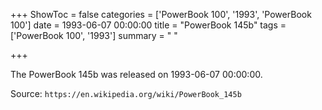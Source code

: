 +++
ShowToc = false
categories = ['PowerBook 100', '1993', 'PowerBook 100']
date = 1993-06-07 00:00:00
title = "PowerBook 145b"
tags = ['PowerBook 100', '1993']
summary = " "

+++

The PowerBook 145b was released on 1993-06-07 00:00:00.

Source: `https://en.wikipedia.org/wiki/PowerBook_145b`


